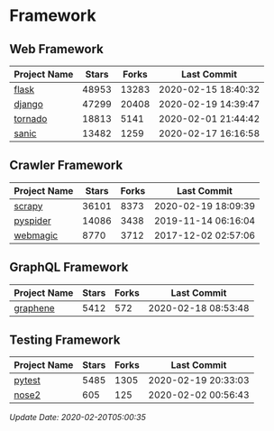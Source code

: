 # Framework

## Web Framework

| Project Name | Stars | Forks | Last Commit |
| ------------ | ----- | ----- | ----------- |
| [flask](https://github.com/pallets/flask) | 48953 | 13283 | 2020-02-15 18:40:32 |
| [django](https://github.com/django/django) | 47299 | 20408 | 2020-02-19 14:39:47 |
| [tornado](https://github.com/tornadoweb/tornado) | 18813 | 5141 | 2020-02-01 21:44:42 |
| [sanic](https://github.com/huge-success/sanic) | 13482 | 1259 | 2020-02-17 16:16:58 |

## Crawler Framework

| Project Name | Stars | Forks | Last Commit |
| ------------ | ----- | ----- | ----------- |
| [scrapy](https://github.com/scrapy/scrapy) | 36101 | 8373 | 2020-02-19 18:09:39 |
| [pyspider](https://github.com/binux/pyspider) | 14086 | 3438 | 2019-11-14 06:16:04 |
| [webmagic](https://github.com/code4craft/webmagic) | 8770 | 3712 | 2017-12-02 02:57:06 |

## GraphQL Framework

| Project Name | Stars | Forks | Last Commit |
| ------------ | ----- | ----- | ----------- |
| [graphene](https://github.com/graphql-python/graphene) | 5412 | 572 | 2020-02-18 08:53:48 |

## Testing Framework

| Project Name | Stars | Forks | Last Commit |
| ------------ | ----- | ----- | ----------- |
| [pytest](https://github.com/pytest-dev/pytest) | 5485 | 1305 | 2020-02-19 20:33:03 |
| [nose2](https://github.com/nose-devs/nose2) | 605 | 125 | 2020-02-02 00:56:43 |

*Update Date: 2020-02-20T05:00:35*